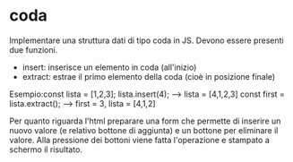 # coda

Implementare una struttura dati di tipo coda in JS.
Devono essere presenti due funzioni.

- insert: inserisce un elemento in coda (all'inizio)
- extract: estrae il primo elemento della coda (cioè in posizione finale)

Esempio:const lista = [1,2,3];
lista.insert(4); --> lista = [4,1,2,3]
const first = lista.extract(); --> first = 3, lista = [4,1,2]

Per quanto riguarda l'html  preparare una form che permette di inserire un nuovo valore (e relativo bottone di aggiunta) e un bottone per eliminare il valore. Alla pressione dei bottoni viene fatta l'operazione e stampato a schermo il risultato.